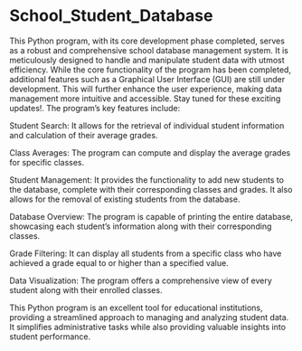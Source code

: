 # School_Student_Database
This Python program, with its core development phase completed, serves as a robust and comprehensive school database management system. It is meticulously designed to handle and manipulate student data with utmost efficiency. While the core functionality of the program has been completed, additional features such as a Graphical User Interface (GUI) are still under development. This will further enhance the user experience, making data management more intuitive and accessible. Stay tuned for these exciting updates!. The program’s key features include:

Student Search: It allows for the retrieval of individual student information and calculation of their average grades.

Class Averages: The program can compute and display the average grades for specific classes.

Student Management: It provides the functionality to add new students to the database, complete with their corresponding classes and grades. It also allows for the removal of existing students from the database.

Database Overview: The program is capable of printing the entire database, showcasing each student’s information along with their corresponding classes.

Grade Filtering: It can display all students from a specific class who have achieved a grade equal to or higher than a specified value.

Data Visualization: The program offers a comprehensive view of every student along with their enrolled classes.

This Python program is an excellent tool for educational institutions, providing a streamlined approach to managing and analyzing student data. It simplifies administrative tasks while also providing valuable insights into student performance.
